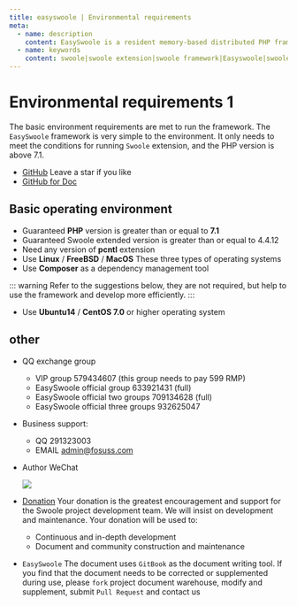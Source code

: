```yaml
---
title: easyswoole | Environmental requirements
meta:
  - name: description
    content: EasySwoole is a resident memory-based distributed PHP framework based on Swoole Server. It is designed for APIs and gets rid of the performance loss caused by process evoke and file loading in traditional PHP running mode.
  - name: keywords
    content: swoole|swoole extension|swoole framework|Easyswoole|swoole framework|swoole coroutine framework|php framework
---
```


# Environmental requirements 1

The basic environment requirements are met to run the framework. The `EasySwoole` framework is very simple to the environment. It only needs to meet the conditions for running `Swoole` extension, and the PHP version is above 7.1.

- [GitHub](https://github.com/easy-swoole/easyswoole)  Leave a star if you like
- [GitHub for Doc](github.com/easy-swoole/doc-3.3.x)

## Basic operating environment

- Guaranteed **PHP** version is greater than or equal to **7.1**
- Guaranteed Swoole extended version is greater than or equal to 4.4.12
- Need any version of **pcntl** extension
- Use **Linux** / **FreeBSD** / **MacOS** These three types of operating systems
- Use **Composer** as a dependency management tool

::: warning 
 Refer to the suggestions below, they are not required, but help to use the framework and develop more efficiently.
:::

- Use **Ubuntu14** / **CentOS 7.0** or higher operating system

## other

- QQ exchange group
    - VIP group 579434607 (this group needs to pay 599 RMP)
    - EasySwoole official group 633921431 (full)
    - EasySwoole official two groups 709134628 (full)
    - EasySwoole official three groups 932625047
    
- Business support:
    - QQ 291323003
    - EMAIL admin@fosuss.com   
- Author WeChat

    ![](/En/Images/Passage/authWx.png)
    
- [Donation](../Preface/donation.md)
  Your donation is the greatest encouragement and support for the Swoole project development team. We will insist on development and maintenance. Your donation will be used to:
        
  - Continuous and in-depth development
  - Document and community construction and maintenance

- `EasySwoole` The document uses `GitBook` as the document writing tool. If you find that the document needs to be corrected or supplemented during use, please `fork` project document warehouse, modify and supplement, submit `Pull Request` and contact us
